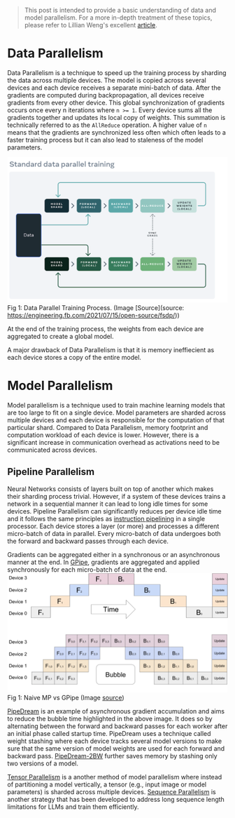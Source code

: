 

> This post is intended to provide a basic understanding of data and model parallelism. For a more in-depth treatment of these topics, please refer to Lillian Weng's excellent [article](https://lilianweng.github.io/posts/2021-09-25-train-large/).

# Data Parallelism

Data Parallelism is a technique to speed up the training process by sharding the data across multiple devices. The model is copied across several devices and each device receives a separate mini-batch of data. After the gradients are computed during backpropagation, all devices receive gradients from every other device. This global synchronization of gradients occurs once every n iterations where `n >= 1`. Every device sums all the gradients together and updates its local copy of weights. This summation is technically referred to as the `AllReduce` operation. A higher value of `n`  means that the gradients are synchronized less often which often leads to a faster training process but it can also lead to staleness of the model parameters.

![image](distributed_model_training/images/ddp.png)
									Fig 1: Data Parallel Training Process. (Image [Source](source: https://engineering.fb.com/2021/07/15/open-source/fsdp/))

At the end of the training process, the weights from each device are aggregated to create a global model.

A major drawback of Data Parallelism is that it is memory ineffiecient as each device stores a copy of the entire model.

# Model Parallelism 

Model parallelism is a technique used to train machine learning models that are too large to fit on a single device. Model parameters are sharded across multiple devices and each device is responsible for the computation of that particular shard. Compared to Data Parallelism, memory footprint and computation workload of each device is lower. However, there is a significant increase in communication overhead as activations need to be communicated across devices. 

## Pipeline Parallelism

Neural Networks consists of layers built on top of another which makes their sharding process trivial. However, if a system of these devices trains a network in a sequential manner it can lead to long idle times for some devices. Pipeline Parallelism can significantly reduces per device idle time and it follows the same principles as [instruction pipelining](https://en.wikipedia.org/wiki/Instruction_pipelining) in a single processor.
Each device stores a layer (or more) and processes a different micro-batch of data in parallel. Every micro-batch of data undergoes both the forward and backward passes through each device.

Gradients can be aggregated either in a synchronous or an asynchronous manner at the end.
In [GPipe](https://ai.googleblog.com/2019/03/introducing-gpipe-open-source-library.html), gradients are aggregated and applied synchronously for each micro-batch of data at the end.
![](images/gpipe.png) 
						Fig 1: Naive MP vs GPipe (Image [source](https://ai.googleblog.com/2019/03/introducing-gpipe-open-source-library.html))

[PipeDream](https://www.pdl.cmu.edu/PDL-FTP/BigLearning/sosp19-final271.pdf) is an example of asynchronous gradient accumulation and aims to reduce the bubble time highlighted in the above image. It does so by alternating between the forward and backward passes for each worker after an initial phase called startup time. PipeDream uses a technique called weight stashing where each device tracks several model versions to make sure that the same version of model weights are used for each forward and backward pass. [PipeDream-2BW](https://arxiv.org/pdf/2006.09503.pdf) further saves memory by stashing only two versions of a model.


[Tensor Parallelism](https://lilianweng.github.io/posts/2021-09-25-train-large/#tensor-parallelism) is a another method of model parallelism where instead of partitioning a model vertically, a tensor (e.g., input image or model parameters) is sharded across multiple devices. [Sequence Parallelism](https://arxiv.org/pdf/2105.13120.pdf) is another strategy that has been developed to address long sequence length limitations for LLMs and train them efficiently.